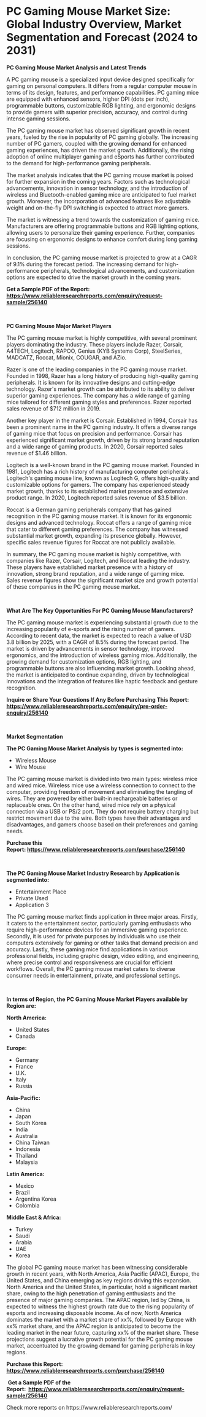 <p><h1>PC Gaming Mouse Market Size: Global Industry Overview, Market Segmentation and Forecast (2024 to 2031)</h1></p><p><strong>PC Gaming Mouse Market Analysis and Latest Trends</strong></p>
<p><p>A PC gaming mouse is a specialized input device designed specifically for gaming on personal computers. It differs from a regular computer mouse in terms of its design, features, and performance capabilities. PC gaming mice are equipped with enhanced sensors, higher DPI (dots per inch), programmable buttons, customizable RGB lighting, and ergonomic designs to provide gamers with superior precision, accuracy, and control during intense gaming sessions.</p><p>The PC gaming mouse market has observed significant growth in recent years, fueled by the rise in popularity of PC gaming globally. The increasing number of PC gamers, coupled with the growing demand for enhanced gaming experiences, has driven the market growth. Additionally, the rising adoption of online multiplayer gaming and eSports has further contributed to the demand for high-performance gaming peripherals.</p><p>The market analysis indicates that the PC gaming mouse market is poised for further expansion in the coming years. Factors such as technological advancements, innovation in sensor technology, and the introduction of wireless and Bluetooth-enabled gaming mice are anticipated to fuel market growth. Moreover, the incorporation of advanced features like adjustable weight and on-the-fly DPI switching is expected to attract more gamers.</p><p>The market is witnessing a trend towards the customization of gaming mice. Manufacturers are offering programmable buttons and RGB lighting options, allowing users to personalize their gaming experience. Further, companies are focusing on ergonomic designs to enhance comfort during long gaming sessions.</p><p>In conclusion, the PC gaming mouse market is projected to grow at a CAGR of 9.1% during the forecast period. The increasing demand for high-performance peripherals, technological advancements, and customization options are expected to drive the market growth in the coming years.</p></p>
<p><strong>Get a Sample PDF of the Report:&nbsp; <a href="https://www.reliableresearchreports.com/enquiry/request-sample/256140">https://www.reliableresearchreports.com/enquiry/request-sample/256140</a></strong></p>
<p>&nbsp;</p>
<p><strong>PC Gaming Mouse Major Market Players</strong></p>
<p><p>The PC gaming mouse market is highly competitive, with several prominent players dominating the industry. These players include Razer, Corsair, A4TECH, Logitech, RAPOO, Genius (KYB Systems Corp), SteelSeries, MADCATZ, Roccat, Mionix, COUGAR, and AZio.</p><p>Razer is one of the leading companies in the PC gaming mouse market. Founded in 1998, Razer has a long history of producing high-quality gaming peripherals. It is known for its innovative designs and cutting-edge technology. Razer's market growth can be attributed to its ability to deliver superior gaming experiences. The company has a wide range of gaming mice tailored for different gaming styles and preferences. Razer reported sales revenue of $712 million in 2019.</p><p>Another key player in the market is Corsair. Established in 1994, Corsair has been a prominent name in the PC gaming industry. It offers a diverse range of gaming mice that focus on precision and performance. Corsair has experienced significant market growth, driven by its strong brand reputation and a wide range of gaming products. In 2020, Corsair reported sales revenue of $1.46 billion.</p><p>Logitech is a well-known brand in the PC gaming mouse market. Founded in 1981, Logitech has a rich history of manufacturing computer peripherals. Logitech's gaming mouse line, known as Logitech G, offers high-quality and customizable options for gamers. The company has experienced steady market growth, thanks to its established market presence and extensive product range. In 2020, Logitech reported sales revenue of $3.5 billion.</p><p>Roccat is a German gaming peripherals company that has gained recognition in the PC gaming mouse market. It is known for its ergonomic designs and advanced technology. Roccat offers a range of gaming mice that cater to different gaming preferences. The company has witnessed substantial market growth, expanding its presence globally. However, specific sales revenue figures for Roccat are not publicly available.</p><p>In summary, the PC gaming mouse market is highly competitive, with companies like Razer, Corsair, Logitech, and Roccat leading the industry. These players have established market presence with a history of innovation, strong brand reputation, and a wide range of gaming mice. Sales revenue figures show the significant market size and growth potential of these companies in the PC gaming mouse market.</p></p>
<p>&nbsp;</p>
<p><strong>What Are The Key Opportunities For PC Gaming Mouse Manufacturers?</strong></p>
<p><p>The PC gaming mouse market is experiencing substantial growth due to the increasing popularity of e-sports and the rising number of gamers. According to recent data, the market is expected to reach a value of USD 3.8 billion by 2025, with a CAGR of 8.5% during the forecast period. The market is driven by advancements in sensor technology, improved ergonomics, and the introduction of wireless gaming mice. Additionally, the growing demand for customization options, RGB lighting, and programmable buttons are also influencing market growth. Looking ahead, the market is anticipated to continue expanding, driven by technological innovations and the integration of features like haptic feedback and gesture recognition.</p></p>
<p><strong>Inquire or Share Your Questions If Any Before Purchasing This Report: <a href="https://www.reliableresearchreports.com/enquiry/pre-order-enquiry/256140">https://www.reliableresearchreports.com/enquiry/pre-order-enquiry/256140</a></strong></p>
<p>&nbsp;</p>
<p><strong>Market Segmentation</strong></p>
<p><strong>The PC Gaming Mouse Market Analysis by types is segmented into:</strong></p>
<p><ul><li>Wireless Mouse</li><li>Wire Mouse</li></ul></p>
<p><p>The PC gaming mouse market is divided into two main types: wireless mice and wired mice. Wireless mice use a wireless connection to connect to the computer, providing freedom of movement and eliminating the tangling of wires. They are powered by either built-in rechargeable batteries or replaceable ones. On the other hand, wired mice rely on a physical connection via a USB or PS/2 port. They do not require battery charging but restrict movement due to the wire. Both types have their advantages and disadvantages, and gamers choose based on their preferences and gaming needs.</p></p>
<p><strong>Purchase this Report:&nbsp;<a href="https://www.reliableresearchreports.com/purchase/256140">https://www.reliableresearchreports.com/purchase/256140</a></strong></p>
<p>&nbsp;</p>
<p><strong>The PC Gaming Mouse Market Industry Research by Application is segmented into:</strong></p>
<p><ul><li>Entertainment Place</li><li>Private Used</li><li>Application 3</li></ul></p>
<p><p>The PC gaming mouse market finds application in three major areas. Firstly, it caters to the entertainment sector, particularly gaming enthusiasts who require high-performance devices for an immersive gaming experience. Secondly, it is used for private purposes by individuals who use their computers extensively for gaming or other tasks that demand precision and accuracy. Lastly, these gaming mice find applications in various professional fields, including graphic design, video editing, and engineering, where precise control and responsiveness are crucial for efficient workflows. Overall, the PC gaming mouse market caters to diverse consumer needs in entertainment, private, and professional settings.</p></p>
<p>&nbsp;</p>
<p><strong>In terms of Region, the PC Gaming Mouse Market Players available by Region are:</strong></p>
<p>
    <p> <strong> North America: </strong>
        <ul>
            <li>United States</li>
            <li>Canada</li>
        </ul>
        </p> 
    <p> <strong> Europe: </strong>
        <ul>
            <li>Germany</li>
            <li>France</li>
            <li>U.K.</li>
            <li>Italy</li>
            <li>Russia</li>
        </ul>
        </p> 
    <p> <strong> Asia-Pacific: </strong>
        <ul>
            <li>China</li>
            <li>Japan</li>
            <li>South Korea</li>
            <li>India</li>
            <li>Australia</li>
            <li>China Taiwan</li>
            <li>Indonesia</li>
            <li>Thailand</li>
            <li>Malaysia</li>
        </ul>
        </p> 
    <p> <strong> Latin America: </strong>
        <ul>
            <li>Mexico</li>
            <li>Brazil</li>
            <li>Argentina Korea</li>
            <li>Colombia</li>
        </ul>
        </p> 
    <p> <strong> Middle East & Africa: </strong>
        <ul>
            <li>Turkey</li>
            <li>Saudi</li>
            <li>Arabia</li>
            <li>UAE</li>
            <li>Korea</li>
        </ul>
    </p>
    </p>
<p><p>The global PC gaming mouse market has been witnessing considerable growth in recent years, with North America, Asia Pacific (APAC), Europe, the United States, and China emerging as key regions driving this expansion. North America and the United States, in particular, hold a significant market share, owing to the high penetration of gaming enthusiasts and the presence of major gaming companies. The APAC region, led by China, is expected to witness the highest growth rate due to the rising popularity of esports and increasing disposable income. As of now, North America dominates the market with a market share of xx%, followed by Europe with xx% market share, and the APAC region is anticipated to become the leading market in the near future, capturing xx% of the market share. These projections suggest a lucrative growth potential for the PC gaming mouse market, accentuated by the growing demand for gaming peripherals in key regions.</p></p>
<p><strong>Purchase this Report: <a href="https://www.reliableresearchreports.com/purchase/256140">https://www.reliableresearchreports.com/purchase/256140</a></strong></p>
<p>&nbsp;<strong>Get a Sample PDF of the Report:&nbsp;&nbsp;<a href="https://www.reliableresearchreports.com/enquiry/request-sample/256140">https://www.reliableresearchreports.com/enquiry/request-sample/256140</a></strong></p>
<p><strong></strong></p>
<p>Check more reports on https://www.reliableresearchreports.com/</p>